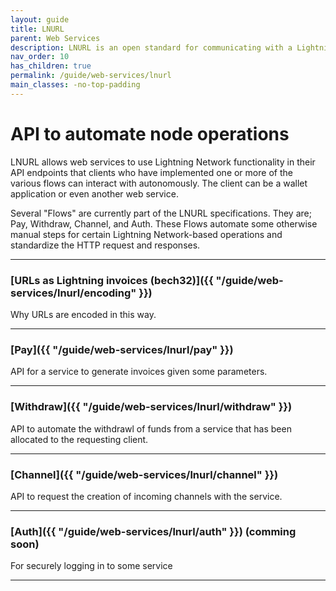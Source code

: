 ```yaml
---
layout: guide
title: LNURL
parent: Web Services
description: LNURL is an open standard for communicating with a Lightning node through HTTP.
nav_order: 10
has_children: true
permalink: /guide/web-services/lnurl
main_classes: -no-top-padding
---
```


# API to automate node operations

LNURL allows web services to use Lightning Network functionality in their API endpoints that clients who have implemented one or more of the various flows can interact with autonomously. The client can be a wallet application or even another web service.

Several "Flows" are currently part of the LNURL specifications. They are; Pay, Withdraw, Channel, and Auth. These Flows automate some otherwise manual steps for certain Lightning Network-based operations and standardize the HTTP request and responses.

---

### [URLs as Lightning invoices (bech32)]({{ "/guide/web-services/lnurl/encoding" }})
Why URLs are encoded in this way.

---

### [Pay]({{ "/guide/web-services/lnurl/pay" }})
API for a service to generate invoices given some parameters.

---

### [Withdraw]({{ "/guide/web-services/lnurl/withdraw" }})
API to automate the withdrawl of funds from a service that has been allocated to the requesting client.

---

### [Channel]({{ "/guide/web-services/lnurl/channel" }})
API to request the creation of incoming channels with the service.

---

### [Auth]({{ "/guide/web-services/lnurl/auth" }}) (comming soon)
For securely logging in to some service

---

<!--
TODO

### [Playground](https://www.oauth.com/playground/device-code.html)
Progressively implement flows a la this playground example

-->